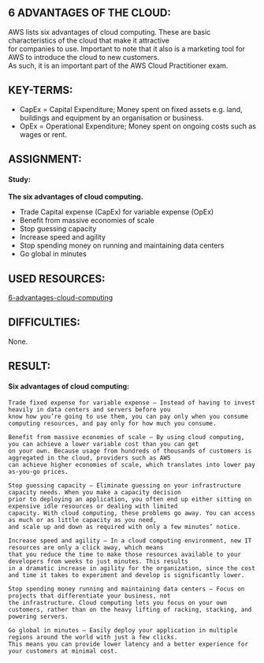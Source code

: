 ## 6 ADVANTAGES OF THE CLOUD:

AWS lists six advantages of cloud computing. These are basic characteristics of the cloud that make it attractive   
for companies to use. Important to note that it also is a marketing tool for AWS to introduce the cloud to new customers.   
As such, it is an important part of the AWS Cloud Practitioner exam.  


## KEY-TERMS:

* CapEx = Capital Expenditure; Money spent on fixed assets e.g. land, buildings and equipment by an organisation or business.
* OpEx = Operational Expenditure; Money spent on ongoing costs such as wages or rent.

## ASSIGNMENT:

#### Study:  
**The six advantages of cloud computing.**  
* Trade Capital expense (CapEx) for variable expense (OpEx)  
* Benefit from massive economies of scale  
* Stop guessing capacity  
* Increase speed and agility  
* Stop spending money on running and maintaining data centers  
* Go global in minutes  



## USED RESOURCES:

[6-advantages-cloud-computing](https://docs.aws.amazon.com/whitepapers/latest/aws-overview/six-advantages-of-cloud-computing.html)  

## DIFFICULTIES:

None.

## RESULT:  

#### Six advantages of cloud computing:  

    Trade fixed expense for variable expense – Instead of having to invest heavily in data centers and servers before you   
    know how you’re going to use them, you can pay only when you consume computing resources, and pay only for how much you consume.  

    Benefit from massive economies of scale – By using cloud computing, you can achieve a lower variable cost than you can get   
    on your own. Because usage from hundreds of thousands of customers is aggregated in the cloud, providers such as AWS   
    can achieve higher economies of scale, which translates into lower pay as-you-go prices.  

    Stop guessing capacity – Eliminate guessing on your infrastructure capacity needs. When you make a capacity decision   
    prior to deploying an application, you often end up either sitting on expensive idle resources or dealing with limited   
    capacity. With cloud computing, these problems go away. You can access as much or as little capacity as you need,   
    and scale up and down as required with only a few minutes’ notice.  

    Increase speed and agility – In a cloud computing environment, new IT resources are only a click away, which means   
    that you reduce the time to make those resources available to your developers from weeks to just minutes. This results   
    in a dramatic increase in agility for the organization, since the cost and time it takes to experiment and develop is significantly lower.  

    Stop spending money running and maintaining data centers – Focus on projects that differentiate your business, not   
    the infrastructure. Cloud computing lets you focus on your own customers, rather than on the heavy lifting of racking, stacking, and powering servers.  

    Go global in minutes – Easily deploy your application in multiple regions around the world with just a few clicks.   
    This means you can provide lower latency and a better experience for your customers at minimal cost.

